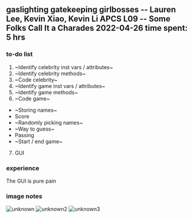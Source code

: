 gaslighting gatekeeping girlbosses -- Lauren Lee, Kevin Xiao, Kevin Li
APCS
L09 -- Some Folks Call It a Charades
2022-04-26
time spent: 5 hrs
---
### to-do list
1. ~Identify celebrity inst vars / attributes~  
2. ~Identify celebrity methods~  
3. ~Code celebrity~  
4. ~Identify game inst vars / attributes~
5. ~Identify game methods~
6. ~Code game~  
* ~Storing names~
* Score  
* ~Randomly picking names~ 
* ~Way to guess~  
* Passing  
* ~Start / end game~  

7. GUI

### experience
The GUI is pure pain

### image notes
![unknown](https://user-images.githubusercontent.com/58864927/165413834-cab70e29-5125-40f9-a637-86ea844972f2.png)
![unknown2](https://user-images.githubusercontent.com/58864927/165413839-2b2b3c5b-c86e-4e32-95d4-22be2371ae1a.png)
![unknown3](https://user-images.githubusercontent.com/58864927/165416805-cc070596-3e0e-4697-9a5f-436f7a987a52.png)
